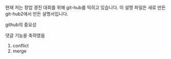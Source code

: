 현재 저는 창업 경진 대회를 위해 git-hub를 익히고 있습니다.
이 설명 파일은 새로 만든 git-hub2에서 만든 설명서입니다.

github의 중요성

댓글 기능을 축하였음

1. conflict
2. merge 